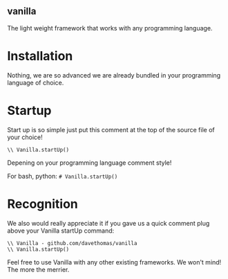 ## vanilla
The light weight framework that works with any programming language.

# Installation

Nothing, we are so advanced we are already bundled in your programming language of choice.

# Startup

Start up is so simple just put this comment at the top of the source file of your choice!

```\\ Vanilla.startUp()```

Depening on your programming language comment style!

For bash, python:
```# Vanilla.startUp()```

# Recognition

We also would really appreciate it if you gave us a quick comment plug above your Vanilla startUp command:
```
\\ Vanilla - github.com/davethomas/vanilla
\\ Vanilla.startUp()
```

Feel free to use Vanilla with any other existing frameworks. We won't mind! The more the merrier.
